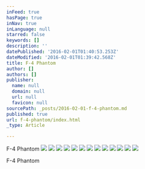 ```yaml
---
inFeed: true
hasPage: true
inNav: true
inLanguage: null
starred: false
keywords: []
description: ''
datePublished: '2016-02-01T01:40:53.253Z'
dateModified: '2016-02-01T01:39:42.568Z'
title: F-4 Phantom
author: []
authors: []
publisher:
  name: null
  domain: null
  url: null
  favicon: null
sourcePath: _posts/2016-02-01-f-4-phantom.md
published: true
url: f-4-phantom/index.html
_type: Article

---
```

F-4 Phantom
![](https://the-grid-user-content.s3-us-west-2.amazonaws.com/351d70d0-15f6-4227-a88f-c82c518f0db3.jpg)
![](https://the-grid-user-content.s3-us-west-2.amazonaws.com/a2237c78-90fa-477f-8e3d-673261c13590.jpg)
![](https://the-grid-user-content.s3-us-west-2.amazonaws.com/e9372ce1-e3a4-479e-b84a-a437dd4303ad.jpg)
![](https://the-grid-user-content.s3-us-west-2.amazonaws.com/b0a7050a-d6cd-47d0-9341-0da1eecce4ce.jpg)
![](https://the-grid-user-content.s3-us-west-2.amazonaws.com/42f5a581-d8d2-4982-84a5-0059f7f06c4b.jpg)
![](https://the-grid-user-content.s3-us-west-2.amazonaws.com/a2a1bedd-a14f-4898-a7d4-c0ffbd43efbf.jpg)
![](https://the-grid-user-content.s3-us-west-2.amazonaws.com/558b4a52-d009-4ee2-8251-dbab00b61f2b.jpg)
![](https://the-grid-user-content.s3-us-west-2.amazonaws.com/c272e72c-d718-4e30-bac9-1ef300b11281.jpg)
![](https://the-grid-user-content.s3-us-west-2.amazonaws.com/aa535cd0-3798-4a92-a34c-9d99c5501ff7.jpg)
![](https://the-grid-user-content.s3-us-west-2.amazonaws.com/e9a42e73-e1b2-4029-9ee3-2b2f058a3903.jpg)
![](https://the-grid-user-content.s3-us-west-2.amazonaws.com/742a6c5d-a656-4dab-8aa0-1fd7855ddfa7.jpg)
![](https://the-grid-user-content.s3-us-west-2.amazonaws.com/927245f9-6e0d-4d3d-a90c-d316d6cdee54.jpg)
![](https://the-grid-user-content.s3-us-west-2.amazonaws.com/88557178-4891-4043-b406-8023477b18de.jpg)

F-4 Phantom